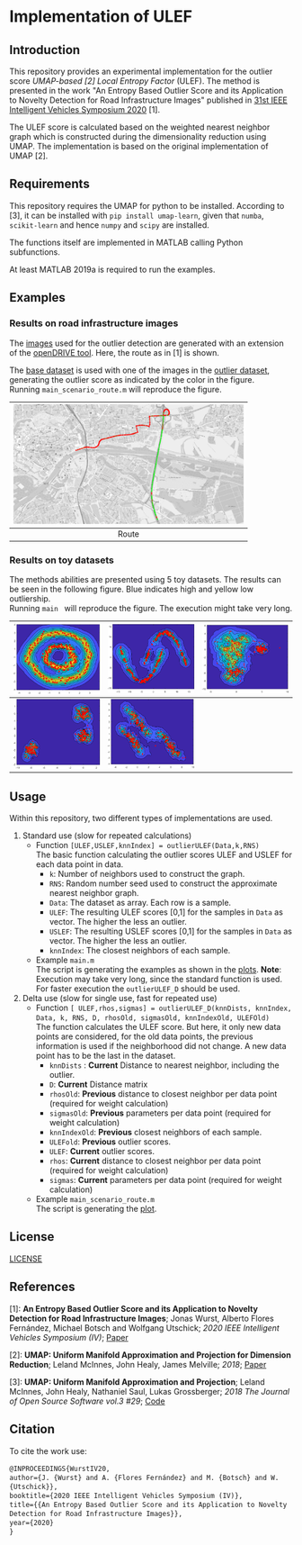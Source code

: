 # Implementation of ULEF
## Introduction
This repository provides an experimental implementation for the outlier score *UMAP-based [2] Local Entropy Factor* (ULEF). The method is presented in the work "An Entropy Based Outlier Score and its Application to Novelty Detection for Road Infrastructure Images" published in [31st IEEE Intelligent Vehicles Symposium 2020](https://2020.ieee-iv.org/) [1].

The ULEF score is calculated based on the weighted nearest neighbor graph which is constructed during the dimensionality reduction using UMAP. The implementation is based on the original implementation of UMAP [2].

## Requirements
This repository requires the UMAP for python to be installed. According to [3], it can be installed with
`pip install umap-learn`, given that `numba`, `scikit-learn` and hence `numpy` and `scipy` are installed.

The functions itself are implemented in MATLAB calling Python subfunctions.

At least MATLAB 2019a is required to run the examples.

## Examples
### Results on road infrastructure images
The [images](/Data) used for the outlier detection are generated with an extension of the [openDRIVE tool](https://github.com/JWTHI/openDRIVE-Matlab). Here, the route as in [1] is shown.  

The [base dataset](/Data/MUC_B300_n) is used with one of the images in the [outlier dataset](/Data/A9_THI_Residential), generating the outlier score as indicated by the color  in the figure.  
Running `main_scenario_route.m` will reproduce the figure.  
 
| <img src="Examples/route.png" width="410"> |
|:---:|
| Route |


### Results on toy datasets
The methods abilities are presented using 5 toy datasets. The results can be seen in the following figure. Blue indicates high and yellow low outliership.  
Running `main ` will reproduce the figure. The execution might take very long.


| <img src="Examples/circle.png" width="200"> | <img src="Examples/moons.png" width="200"> | <img src="Examples/diffblobs.png" width="200"> |  
|:---:|:---:|:---:|  
| <img src="Examples/blobs.png" width="200"> | <img src="Examples/longblobs.png" width="200"> |  |  

## Usage
Within this repository, two different types of implementations are used.
1. Standard use (slow for repeated calculations)
	- Function `[ULEF,USLEF,knnIndex] = outlierULEF(Data,k,RNS)`  
	The basic function calculating the outlier scores ULEF and USLEF for each data point in data.
		- `k`: Number of neighbors used to construct the graph.
		- `RNS`: Random number seed used to construct the approximate nearest neighbor graph.
		- `Data`: The dataset as array. Each row is a sample.
		- `ULEF`: The resulting ULEF scores [0,1] for the samples in `Data` as vector. The higher the less an outlier.
		- `USLEF`: The resulting USLEF scores [0,1] for the samples in `Data` as vector. The higher the less an outlier.
		- `knnIndex`: The closest neighbors of each sample.
	- Example `main.m`  
	The script is generating the examples as shown in the [plots](#Results-on-toy-datasets).
	**Note**: Execution may take very long, since the standard function is used. For faster execution the `outlierULEF_D` should be used.
2. Delta use (slow for single use, fast for repeated use)
	- Function `[ ULEF,rhos,sigmas] = outlierULEF_D(knnDists, knnIndex, Data, k, RNS, D, rhosOld, sigmasOld, knnIndexOld, ULEFOld)`  
	The function calculates the ULEF score. But here, it only new data points are considered, for the old data points, the previous information is used if the neighborhood did not change. A new data point has to be the last in the dataset.
		- `knnDists` : **Current** Distance to nearest neighbor, including the outlier.
		- `D`: **Current** Distance matrix
		- `rhosOld`: **Previous** distance to closest neighbor per data point (required for weight calculation)
		- `sigmasOld`: **Previous** parameters per data point (required for weight calculation)
		- `knnIndexOld`: **Previous** closest neighbors of each sample.
		- `ULEFold`: **Previous** outlier scores.
		- `ULEF`: **Current** outlier scores.
		- `rhos`: **Current** distance to closest neighbor per data point (required for weight calculation)
		- `sigmas`: **Current** parameters per data point (required for weight calculation)
	- Example `main_scenario_route.m`  
	The script is generating the [plot](#Results-on-road-infrastructure-images).
## License
[LICENSE](LICENSE)

## References
[1]: **An Entropy Based Outlier Score and its Application to Novelty Detection for Road Infrastructure Images**; Jonas Wurst, Alberto Flores Fernández, Michael Botsch and Wolfgang Utschick; *2020 IEEE Intelligent Vehicles Symposium (IV)*; [Paper](tba)

[2]: **UMAP: Uniform Manifold Approximation and Projection for Dimension Reduction**; Leland McInnes, John Healy, James Melville; *2018*; [Paper](https://arxiv.org/abs/1802.03426)


[3]: **UMAP: Uniform Manifold Approximation and Projection**; Leland McInnes, John Healy, Nathaniel Saul, Lukas Grossberger; *2018 The Journal of Open Source Software vol.3 #29*; [Code](https://github.com/lmcinnes/umap)



## Citation
To cite the work use:
```
@INPROCEEDINGS{WurstIV20,
author={J. {Wurst} and A. {Flores Fernández} and M. {Botsch} and W. {Utschick}},
booktitle={2020 IEEE Intelligent Vehicles Symposium (IV)},
title={{An Entropy Based Outlier Score and its Application to Novelty Detection for Road Infrastructure Images}},
year={2020}
}
```
